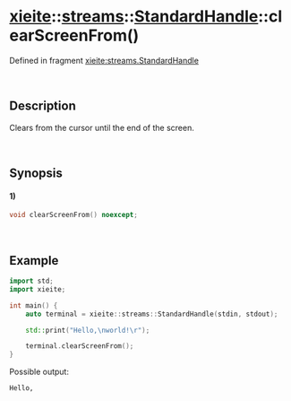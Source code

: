 # [xieite](../../../../../xieite.md)\:\:[streams](../../../../../streams.md)\:\:[StandardHandle](../../../standard_handle.md)\:\:clearScreenFrom\(\)
Defined in fragment [xieite:streams.StandardHandle](../../../../../../src/streams/standard_handle.cpp)

&nbsp;

## Description
Clears from the cursor until the end of the screen.

&nbsp;

## Synopsis
#### 1)
```cpp
void clearScreenFrom() noexcept;
```

&nbsp;

## Example
```cpp
import std;
import xieite;

int main() {
    auto terminal = xieite::streams::StandardHandle(stdin, stdout);

    std::print("Hello,\nworld!\r");

    terminal.clearScreenFrom();
}
```
Possible output:
```
Hello,
      
```
